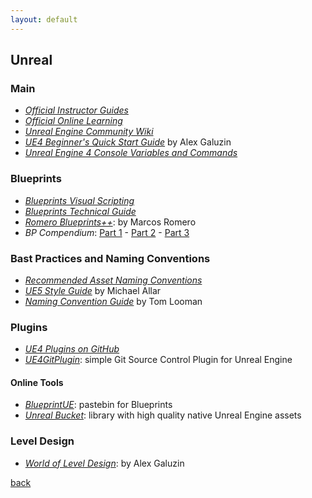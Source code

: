 ```yaml
---
layout: default
---
```


## Unreal

### Main

* _[Official Instructor Guides](https://www.unrealengine.com/en-US/educators/resources)_
* _[Official Online Learning](https://www.unrealengine.com/en-US/onlinelearning-courses)_
* _[Unreal Engine Community Wiki](https://unrealcommunity.wiki/)_
* _[UE4 Beginner's Quick Start Guide](https://www.worldofleveldesign.com/store/free-guides/ue4-beginners-crash-course-guide.php)_ by Alex Galuzin
* _[Unreal Engine 4 Console Variables and Commands](https://consolehelp.imzlp.me/)_

### Blueprints

* _[Blueprints Visual Scripting](https://docs.unrealengine.com/en-US/ProgrammingAndScripting/Blueprints/index.html)_
* _[Blueprints Technical Guide](https://docs.unrealengine.com/en-US/ProgrammingAndScripting/Blueprints/TechnicalGuide/index.html)_
* _[Romero Blueprints++](https://romeroblueprints.blogspot.com/)_: by Marcos Romero
* _BP Compendium_: [Part 1](https://c921d50e-a-62cb3a1a-s-sites.googlegroups.com/site/romerogames/BP_Compendium.pdf) - [Part 2](https://c921d50e-a-62cb3a1a-s-sites.googlegroups.com/site/romerogames/BPCompendium2.pdf) - [Part 3](https://c921d50e-a-62cb3a1a-s-sites.googlegroups.com/site/romerogames/BPCompendium3.pdf)

### Bast Practices and Naming Conventions

* _[Recommended Asset Naming Conventions](https://docs.unrealengine.com/5.0/en-US/recommended-asset-naming-conventions-in-unreal-engine-projects/)_
* _[UE5 Style Guide](https://github.com/Allar/ue5-style-guide)_ by Michael Allar
* _[Naming Convention Guide](https://www.tomlooman.com/unreal-engine-naming-convention-guide/)_ by Tom Looman

### Plugins

* _[UE4 Plugins on GitHub](https://github.com/ue4plugins)_
* _[UE4GitPlugin](https://srombauts.github.io/UE4GitPlugin/)_: simple Git Source Control Plugin for Unreal Engine

#### Online Tools

* _[BlueprintUE](https://blueprintue.com/)_: pastebin for Blueprints
* _[Unreal Bucket](https://unrealbucket.com/)_: library with high quality native Unreal Engine assets

### Level Design

* _[World of Level Design](https://www.worldofleveldesign.com/)_: by Alex Galuzin

[back](../)
